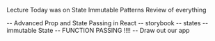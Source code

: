 Lecture Today was on State
Immutable Patterns
Review of everything

-- Advanced Prop and State Passing in React
  -- storybook
  -- states
-- immutable State
-- FUNCTION PASSING !!!!
-- Draw out our app 